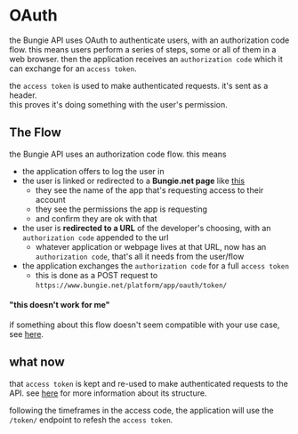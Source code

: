 # OAuth

the Bungie API uses OAuth to authenticate users, with an authorization code flow. this means users perform a series of steps, some or all of them in a web browser. then the application receives an `authorization code` which it can exchange for an `access token`.

the `access token` is used to make authenticated requests. it's sent as a header.  
this proves it's doing something with the user's permission.

## The Flow

the Bungie API uses an authorization code flow. this means
- the application offers to log the user in⠀
- the user is linked or redirected to a **Bungie.net page** like [this](/img/authorize.png)
  - they see the name of the app that's requesting access to their account
  - they see the permissions the app is requesting
  - and confirm they are ok with that
- the user is **redirected to a URL** of the developer's choosing, with an `authorization code` appended to the url
  - whatever application or webpage lives at that URL, now has an `authorization code`, that's all it needs from the user/flow
- the application exchanges the `authorization code` for a full `access token`
  - this is done as a POST request to `https://www.bungie.net/platform/app/oauth/token/`

#### "this doesn't work for me"

if something about this flow doesn't seem compatible with your use case, see [here](/oauth/weird-cases).

## what now

that `access token` is kept and re-used to make authenticated requests to the API. see [here](/data-structures/access-token) for more information about its structure.

following the timeframes in the access code, the application will use the `/token/` endpoint to refesh the `access token`.
